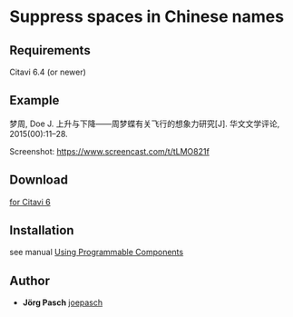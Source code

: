 # Suppress spaces in Chinese names

## Requirements
Citavi 6.4 (or newer)

## Example
梦周, Doe J. 上升与下降——周梦蝶有关飞行的想象力研究[J]. 华文文学评论, 2015(00):11–28.

Screenshot: https://www.screencast.com/t/tLMO821f

## Download
[for Citavi 6](CPS024_suppress_spaces_in_chinese_names.cs)

## Installation
see manual [Using Programmable Components](https://www.citavi.com/programmable_components)

## Author
* **Jörg Pasch** [joepasch](https://github.com/joepasch)
